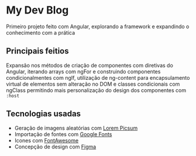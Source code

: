 # My Dev Blog

Primeiro projeto feito com Angular, explorando a framework e expandindo o conhecimento com a prática

## Principais feitios

Expansão nos métodos de criação de componentes com diretivas do Angular, iterando arrays com ngFor e construindo componentes condicionalmentes com ngIf, utilização de ng-content para encapsulamento virtual de elementos sem alteração no DOM e classes condicionais com ngClass permitindo mais personalização do design dos componentes com `:host`

## Tecnologias usadas

- Geração de imagens aleatórias com [Lorem Picsum](https://picsum.photos/)
- Importação de fontes com [Google Fonts](https://fonts.google.com/)
- Icones com [FontAwesome](https://fontawesome.com/)
- Concepção de design com [Figma](https://www.figma.com/)
